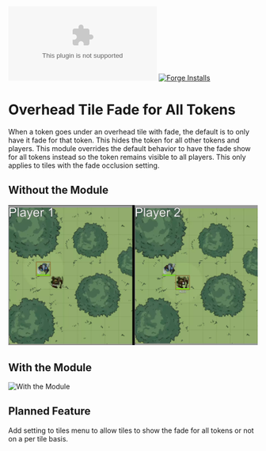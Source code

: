 ![Latest Release Download Count](https://img.shields.io/github/downloads/cdverrett94/overhead-tile-fade-for-all-tokens/latest/package.zip)   [![Forge Installs](https://img.shields.io/badge/dynamic/json?label=Forge%20Installs&query=package.installs&suffix=%25&url=https%3A%2F%2Fforge-vtt.com%2Fapi%2Fbazaar%2Fpackage%2F[overhead-tile-fade-for-all-tokens]&colorB=4aa94a)](https://forge-vtt.com/bazaar#package=[overhead-tile-fade-for-all-tokens])

# Overhead Tile Fade for All Tokens
When a token goes under an overhead tile with fade, the default is to only have it fade for that token. This hides the token for all other tokens and players. This module overrides the default behavior to have the fade show for all tokens instead so the token remains visible to all players. This only applies to tiles with the fade occlusion setting. 

## Without the Module
![Without the Module](./previews/Overhead-TIle-Fade-Default-View.webp)

## With the Module
![With the Module](./previews/Overhead-TIle-Fade-Module-View.webp)


## Planned Feature
Add setting to tiles menu to allow tiles to show the fade for all tokens or not on a per tile basis. 